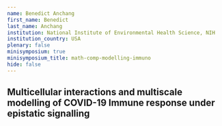 ```yaml
---
name: Benedict Anchang
first_name: Benedict
last_name: Anchang
institution: National Institute of Environmental Health Science, NIH
institution_country: USA
plenary: false
minisymposium: true
minisymposium_title: math-comp-modelling-immuno
hide: false
---
```


## Multicellular interactions and multiscale modelling of COVID-19 Immune response under epistatic signalling
